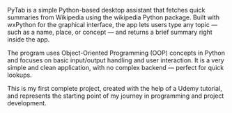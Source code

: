 PyTab is a simple Python-based desktop assistant that fetches quick summaries from Wikipedia using the wikipedia Python package. Built with wxPython for the graphical interface, the app lets users type any topic — such as a name, place, or concept — and returns a brief summary right inside the app.

The program uses Object-Oriented Programming (OOP) concepts in Python and focuses on basic input/output handling and user interaction. It is a very simple and clean application, with no complex backend — perfect for quick lookups.

This is my first complete project, created with the help of a Udemy tutorial, and represents the starting point of my journey in programming and project development.
